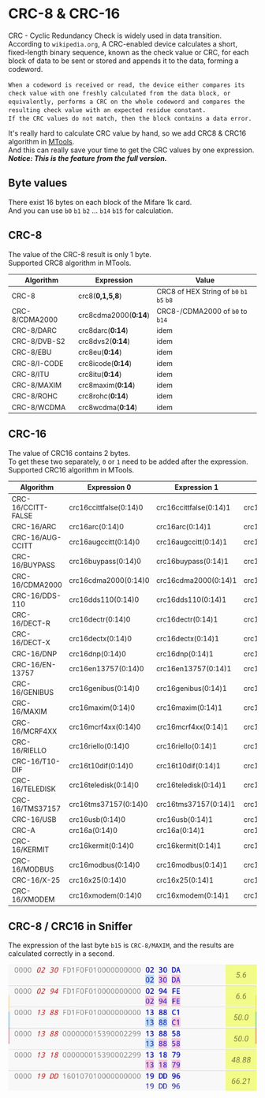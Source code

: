 # CRC-8 & CRC-16

CRC - Cyclic Redundancy Check is widely used in data transition. According to `wikipedia.org`, A CRC-enabled device calculates a short, fixed-length binary sequence, known as the check value or CRC, for each block of data to be sent or stored and appends it to the data, forming a codeword.

`When a codeword is received or read, the device either compares its check value with one freshly calculated from the data block, or equivalently, performs a CRC on the whole codeword and compares the resulting check value with an expected residue constant.`\
`If the CRC values do not match, then the block contains a data error.`

It's really hard to calculate CRC value by hand, so we add CRC8 & CRC16 algorithm in [MTools](https://play.google.com/store/apps/details?id=tk.toolkeys.mtools).\
And this can really save your time to get the CRC values by one expression.\
_**Notice: This is the feature from the full version.**_

## Byte values

There exist 16 bytes on each block of the Mifare 1k card.\
And you can use `b0` `b1` `b2` ... `b14` `b15` for calculation.

## CRC-8

The value of the CRC-8 result is only 1 byte.\
Supported CRC8 algorithm in MTools.

| Algorithm      | Expression             | Value                                     |
| -------------- | ---------------------- | ----------------------------------------- |
| CRC-8          | crc8(**0,1,5,8**)      | CRC8 of HEX String of `b0` `b1` `b5` `b8` |
| CRC-8/CDMA2000 | crc8cdma2000(**0:14**) | CRC8-/CDMA2000 of `b0` to `b14`           |
| CRC-8/DARC     | crc8darc(**0:14**)     | idem                                      |
| CRC-8/DVB-S2   | crc8dvs2(**0:14**)     | idem                                      |
| CRC-8/EBU      | crc8eu(**0:14**)       | idem                                      |
| CRC-8/I-CODE   | crc8icode(**0:14**)    | idem                                      |
| CRC-8/ITU      | crc8itu(**0:14**)      | idem                                      |
| CRC-8/MAXIM    | crc8maxim(**0:14**)    | idem                                      |
| CRC-8/ROHC     | crc8rohc(**0:14**)     | idem                                      |
| CRC-8/WCDMA    | crc8wcdma(**0:14**)    | idem                                      |

## CRC-16

The value of CRC16 contains 2 bytes.\
To get these two separately, `0` or `1` need to be added after the expression.\
Supported CRC16 algorithm in MTools.

| Algorithm          | Expression 0           | Expression 1           | Xor Value             |
| ------------------ | ---------------------- | ---------------------- | --------------------- |
| CRC-16/CCITT-FALSE | crc16ccittfalse(0:14)0 | crc16ccittfalse(0:14)1 | crc16ccittfalse(0:14) |
| CRC-16/ARC         | crc16arc(0:14)0        | crc16arc(0:14)1        | crc16arc(0:14)        |
| CRC-16/AUG-CCITT   | crc16augccitt(0:14)0   | crc16augccitt(0:14)1   | crc16augccitt(0:14)   |
| CRC-16/BUYPASS     | crc16buypass(0:14)0    | crc16buypass(0:14)1    | crc16buypass(0:14)    |
| CRC-16/CDMA2000    | crc16cdma2000(0:14)0   | crc16cdma2000(0:14)1   | crc16cdma2000(0:14)   |
| CRC-16/DDS-110     | crc16dds110(0:14)0     | crc16dds110(0:14)1     | crc16dds110(0:14)     |
| CRC-16/DECT-R      | crc16dectr(0:14)0      | crc16dectr(0:14)1      | crc16dectr(0:14)      |
| CRC-16/DECT-X      | crc16dectx(0:14)0      | crc16dectx(0:14)1      | crc16dectx(0:14)      |
| CRC-16/DNP         | crc16dnp(0:14)0        | crc16dnp(0:14)1        | crc16dnp(0:14)        |
| CRC-16/EN-13757    | crc16en13757(0:14)0    | crc16en13757(0:14)1    | crc16en13757(0:14)    |
| CRC-16/GENIBUS     | crc16genibus(0:14)0    | crc16genibus(0:14)1    | crc16genibus(0:14)    |
| CRC-16/MAXIM       | crc16maxim(0:14)0      | crc16maxim(0:14)1      | crc16maxim(0:14)      |
| CRC-16/MCRF4XX     | crc16mcrf4xx(0:14)0    | crc16mcrf4xx(0:14)1    | crc16mcrf4xx(0:14)    |
| CRC-16/RIELLO      | crc16riello(0:14)0     | crc16riello(0:14)1     | crc16riello(0:14)     |
| CRC-16/T10-DIF     | crc16t10dif(0:14)0     | crc16t10dif(0:14)1     | crc16t10dif(0:14)     |
| CRC-16/TELEDISK    | crc16teledisk(0:14)0   | crc16teledisk(0:14)1   | crc16teledisk(0:14)   |
| CRC-16/TMS37157    | crc16tms37157(0:14)0   | crc16tms37157(0:14)1   | crc16tms37157(0:14)   |
| CRC-16/USB         | crc16usb(0:14)0        | crc16usb(0:14)1        | crc16usb(0:14)        |
| CRC-A              | crc16a(0:14)0          | crc16a(0:14)1          | crc16a(0:14)          |
| CRC-16/KERMIT      | crc16kermit(0:14)0     | crc16kermit(0:14)1     | crc16kermit(0:14)     |
| CRC-16/MODBUS      | crc16modbus(0:14)0     | crc16modbus(0:14)1     | crc16modbus(0:14)     |
| CRC-16/X-25        | crc16x25(0:14)0        | crc16x25(0:14)1        | crc16x25(0:14)        |
| CRC-16/XMODEM      | crc16xmodem(0:14)0     | crc16xmodem(0:14)1     | crc16xmodem(0:14)     |

## CRC-8 / CRC16 in Sniffer

The expression of the last byte `b15` is `CRC-8/MAXIM`, and the results are calculated correctly in a second. 

![](../.gitbook/assets/1559024659102-1.png)
